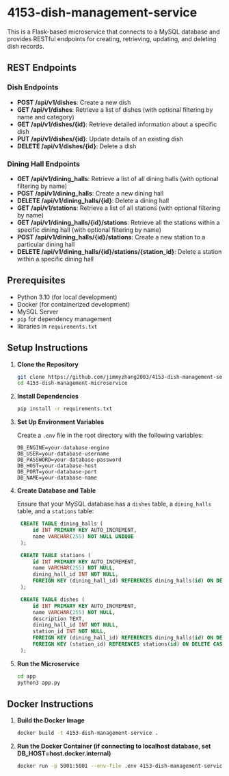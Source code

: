 # 4153-dish-management-service

This is a Flask-based microservice that connects to a MySQL database and provides RESTful endpoints for creating, retrieving, updating, and deleting dish records.

## REST Endpoints

### Dish Endpoints

- **POST /api/v1/dishes**: Create a new dish
- **GET /api/v1/dishes**: Retrieve a list of dishes (with optional filtering by name and category)
- **GET /api/v1/dishes/{id}**: Retrieve detailed information about a specific dish
- **PUT /api/v1/dishes/{id}**: Update details of an existing dish
- **DELETE /api/v1/dishes/{id}**: Delete a dish

### Dining Hall Endpoints

- **GET /api/v1/dining_halls**: Retrieve a list of all dining halls (with optional filtering by name)
- **POST /api/v1/dining_halls**: Create a new dining hall
- **DELETE /api/v1/dining_halls/{id}**: Delete a dining hall
- **GET /api/v1/stations**: Retrieve a list of all stations (with optional filtering by name)
- **GET /api/v1/dining_halls/{id}/stations**: Retrieve all the stations within a specific dining hall (with optional filtering by name)
- **POST /api/v1/dining_halls/{id}/stations**: Create a new station to a particular dining hall
- **DELETE /api/v1/dining_halls/{id}/stations/{station_id}**: Delete a station within a specific dining hall

## Prerequisites

- Python 3.10 (for local development)
- Docker (for containerized development)
- MySQL Server
- `pip` for dependency management
- libraries in `requirements.txt`

## Setup Instructions

1. **Clone the Repository**

   ```bash
   git clone https://github.com/jimmyzhang2003/4153-dish-management-service.git
   cd 4153-dish-management-microservice
   ```

2. **Install Dependencies**

   ```bash
   pip install -r requirements.txt
   ```

3. **Set Up Environment Variables**

   Create a `.env` file in the root directory with the following variables:

   ```env
   DB_ENGINE=your-database-engine
   DB_USER=your-database-username
   DB_PASSWORD=your-database-password
   DB_HOST=your-database-host
   DB_PORT=your-database-port
   DB_NAME=your-database-name
   ```

4. **Create Database and Table**

   Ensure that your MySQL database has a `dishes` table, a `dining_halls` table, and a `stations` table:

   ```sql
    CREATE TABLE dining_halls (
        id INT PRIMARY KEY AUTO_INCREMENT,
        name VARCHAR(255) NOT NULL UNIQUE
    );

    CREATE TABLE stations (
        id INT PRIMARY KEY AUTO_INCREMENT,
        name VARCHAR(255) NOT NULL,
        dining_hall_id INT NOT NULL,
        FOREIGN KEY (dining_hall_id) REFERENCES dining_halls(id) ON DELETE CASCADE
    );

    CREATE TABLE dishes (
        id INT PRIMARY KEY AUTO_INCREMENT,
        name VARCHAR(255) NOT NULL,
        description TEXT,
        dining_hall_id INT NOT NULL,
        station_id INT NOT NULL,
        FOREIGN KEY (dining_hall_id) REFERENCES dining_halls(id) ON DELETE CASCADE,
        FOREIGN KEY (station_id) REFERENCES stations(id) ON DELETE CASCADE
    );
   ```

5. **Run the Microservice**

   ```bash
   cd app
   python3 app.py
   ```

## Docker Instructions

1. **Build the Docker Image**

   ```bash
   docker build -t 4153-dish-management-service .
   ```

2. **Run the Docker Container (if connecting to localhost database, set DB_HOST=host.docker.internal)**

   ```bash
   docker run -p 5001:5001 --env-file .env 4153-dish-management-service
   ```
